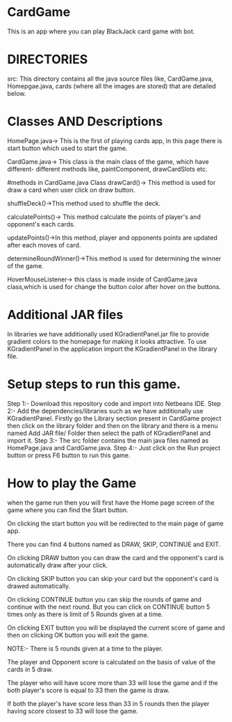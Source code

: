 # CardGame
This is an app where you can play BlackJack card game with bot. 
# DIRECTORIES
src: This directory contains all the java source files like, CardGame.java, Homepgae.java, cards (where all the images are stored) that are detailed below.
# Classes AND Descriptions
HomePage.java-> This is the first of playing cards app, in this page there is start button which used to start the game.

CardGame.java-> This class is the main class of the game, which have different- different methods like, paintComponent, drawCardSlots etc.

#methods in CardGame.java Class
drawCard()-> This method is used for draw a card when user click on draw button.

shuffleDeck()->This method used to shuffle the deck.

calculatePoints()-> This method calculate the points of player's and opponent's each cards.

updatePoints()->In this method, player and opponents points are updated after each moves of card.

determineRoundWinner()->This method is used for determining the winner of the game. 

HoverMouseListener-> this class is made inside of CardGame.java class,which is used for change the button color after hover on the buttons.

# Additional JAR files
In libraries we have additionally used KGradientPanel.jar file to provide gradient colors to the homepage for making it looks attractive. 
To use KGradientPanel in the application import the KGradientPanel in the library file.

# Setup steps to run this game.
Step 1:- Download this repository code and import into Netbeans IDE.
Step 2:- Add the dependencies/libraries such as we have additionally use KGradientPanel. Firstly go the Library section present in CardGame project then click on the library folder and then on the library and there is a menu named Add JAR file/ Folder then select the path of KGradientPanel and import it.
Step 3:- The src folder contains the main java files named as HomePage.java and CardGame.java.
Step 4:- Just click on the Run project button or press F6 button to run this game.

# How to play the Game
when the game run then you will first have the Home page screen of the game where you can find the Start button.

On clicking the start button you will be redirected to the main page of game app. 

There you can find 4 buttons named as DRAW, SKIP, CONTINUE and EXIT.

On clicking  DRAW button you can draw the card and the opponent's card is automatically draw after your click.

On clicking SKIP button you can skip your card but the opponent's card is drawed automatically.

On clicking CONTINUE button you can skip the rounds of game and continue with the next round. But you can click on CONTINUE button 5 times only as there is limit of 5 Rounds given at a time.

On clicking EXIT button you will be displayed the current score of game and then on clicking OK button you will exit the game.

NOTE:- There is 5 rounds given at a time to the player.

The player and Opponent score is calculated on the basis of value of the cards in 5 draw.

The player who will have score more than 33 will lose the game and if the both player's score is equal to 33 then the game is draw.

If both the player's have score less than 33 in 5 rounds then the player having score closest to 33 will lose the game.


 
